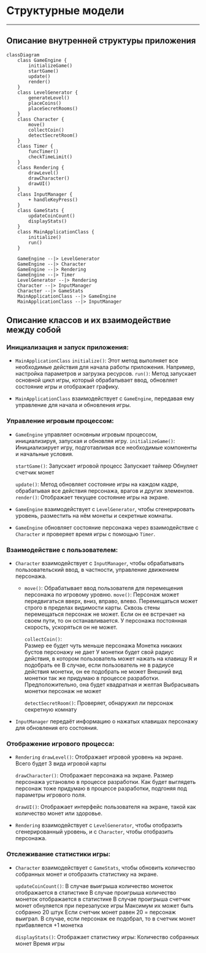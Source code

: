 # Структурные модели
----------------------------------------

## Описание внутренней структуры приложения

```mermaid
classDiagram 
    class GameEngine {
        initializeGame()
        startGame()
        update()
        render()
    }
    class LevelGenerator {
        generateLevel()
        placeCoins()
        placeSecretRooms()
    }
    class Character {
        move()
        collectCoin()
        detectSecretRoom()
    }
    class Timer {
        funcTimer()
        checkTimeLimit()
    }
    class Rendering {
        drawLevel()
        drawCharacter()
        drawUI()
    }
    class InputManager {
        + handleKeyPress()
    }
    class GameStats {
        updateCoinCount()
        displayStats()
    }
    class MainApplicationClass {
        initialize()
        run()
    }

    GameEngine --|> LevelGenerator
    GameEngine --|> Character
    GameEngine --|> Rendering
    GameEngine --|> Timer
    LevelGenerator --|> Rendering
    Character --|> InputManager
    Character --|> GameStats
    MainApplicationClass --|> GameEngine
    MainApplicationClass --|> InputManager

```


## Описание классов и их взаимодействие между собой

### Инициализация и запуск приложения:

- `MainApplicationClass`
	`initialize()`: Этот метод выполняет все необходимые действия для начала работы приложения. Например, настройка параметров и загрузка ресурсов.
	`run()`: Метод запускает основной цикл игры, который обрабатывает ввод, обновляет состояние игры и отображает графику.

- `MainApplicationClass` взаимодействует с `GameEngine`, передавая ему управление для начала и обновления игры.

### Управление игровым процессом:

- `GameEngine` управляет основным игровым процессом, инициализируя, запуская и обновляя игру.
	`initializeGame()`: Инициализирует игру, подготавливая все необходимые компоненты и начальные условия.

	`startGame()`: 	Запускает игровой процесс
			Запускает таймер
			Обнуляет счетчик монет

	`update()`: Метод обновляет состояние игры на каждом кадре, обрабатывая все действия персонажа, врагов и других элементов.
	`render()`: Отображает текущее состояние игры на экране.

- `GameEngine` взаимодействует с `LevelGenerator`, чтобы сгенерировать уровень, разместить на нём монеты и секретные комнаты.
- `GameEngine` обновляет состояние персонажа через взаимодействие с `Character` и проверяет время игры с помощью `Timer`.

### Взаимодействие с пользователем:

- `Character` взаимодействует с `InputManager`, чтобы обрабатывать пользовательский ввод, в частности, управление движением персонажа.

  - `move()`: Обрабатывает ввод пользователя для перемещения персонажа по игровому уровню.
	`move()`: Персонаж может передвигаться вверх, вниз, вправо, влево.
		Перемещаться может строго в пределах видимости карты.
		Сквозь стены перемещаться персонаж не может. Если он ее встречает на своем пути, то он останавливается.
		У персонажа постоянная скорость, ускоряться он не может.

	`collectCoin()`: 	
			Размер ее будет чуть меньше персонажа
			Монетка никаких бустов персонажу не дает
			У монетки будет свой радиус действия, в котором пользователь может нажать на клавищу R и подобрать ее
			В случае, если пользователь не в радиусе действия монетки, он ее подобрать не может
			Внешний вид монетки так же придумаю в процессе разработки. Предположительно, она будет квадратная и желтая
			Выбрасывать монетки персонаж не может


	`detectSecretRoom()`: Проверяет, обнаружил ли персонаж секретную комнату

- `InputManager` передаёт информацию о нажатых клавишах персонажу для обновления его состояния.

### Отображение игрового процесса:

- `Rendering`
	`drawLevel()`: 	Отображает игровой уровень на экране.
			Всего будет 3 вида игровой карты

	`drawCharacter()`: 	Отображает персонажа на экране.
				Размер персонажа установлю в процессе разработки.
				Как будет выглядеть персонаж тоже придумаю в процессе разработки, подгоняя под параметры игрового поля.
				
	`drawUI()`: Отображает интерфейс пользователя на экране, такой как количество монет или здоровье.

- `Rendering` взаимодействует с `LevelGenerator`, чтобы отобразить сгенерированный уровень, и с `Character`, чтобы отобразить персонажа.

### Отслеживание статистики игры:

- `Character` взаимодействует с `GameStats`, чтобы обновить количество собранных монет и отобразить статистику на экране.
	
	`updateCoinCount()`: 	В случае выигрыша количество монеток отображается в статистике
			   	В случае проигрыша количество монеток отображается в статистике
				В случае проигрыша счетчик монет обнуляется при перезапуске игры
				Максимум их может быть собранно 20 штук
				Если счетчик монет равен 20 = персонаж выиграл.
				В случае, если персонаж ее подобрал, то в счетчик монет прибавляется +1 монетка


	`displayStats()`: Отображает статистику игры:
				Количество собранных монет
				Время игры

